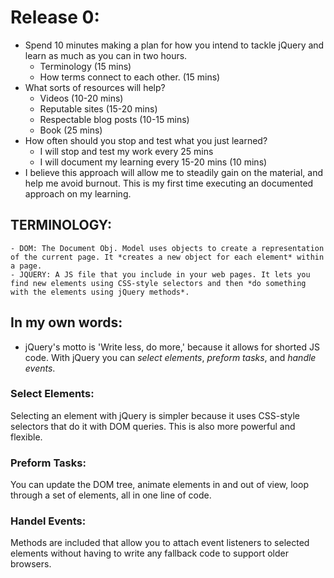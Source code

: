 # Release 0:
 * Spend 10 minutes making a plan for how you intend to tackle jQuery and learn as much as you can in two hours.
 	- Terminology (15 mins)
 	- How terms connect to each other. (15 mins)
 * What sorts of resources will help?
 	- Videos (10-20 mins)
 	- Reputable sites (15-20 mins)
 	- Respectable blog posts (10-15 mins)
 	- Book (25 mins)
 * How often should you stop and test what you just learned?
 	- I will stop and test my work every 25 mins
 	- I will document my learning every 15-20 mins (10 mins)
 * I believe this approach will allow me to steadily gain on the material, and help me avoid burnout. This is my first time executing an documented approach on my learning.

 #####
 ## TERMINOLOGY:
 	- DOM: The Document Obj. Model uses objects to create a representation of the current page. It *creates a new object for each element* within a page.
 	- JQUERY: A JS file that you include in your web pages. It lets you find new elements using CSS-style selectors and then *do something with the elements using jQuery methods*. 

## In my own words:
 - jQuery's motto is 'Write less, do more,' because it allows for shorted JS code. With jQuery you can *select elements*, _preform tasks_, and *handle events*. 
### Select Elements:
Selecting an element with jQuery is simpler because it uses CSS-style selectors that do it with DOM queries. This is also more powerful and flexible.

### Preform Tasks:
You can update the DOM tree, animate elements in and out of view, loop through a set of elements, all in one line of code.

### Handel Events:
Methods are included that allow you to attach event listeners to selected elements without having to write any fallback code to support older browsers. 
